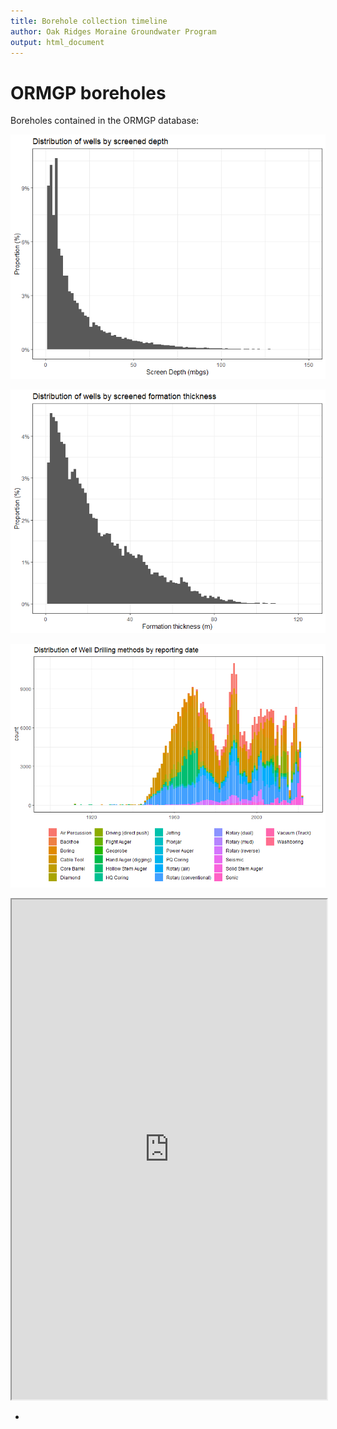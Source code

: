 ```yaml
---
title: Borehole collection timeline
author: Oak Ridges Moraine Groundwater Program
output: html_document
---
```



# ORMGP boreholes
Boreholes contained in the ORMGP database:


![](cum-bh-dist-sdepth.png)

![](cum-bh-dist-fmthick.png)

![](cum-bh-dist-reportdate.png)


<iframe src="https://golang.oakridgeswater.ca/pages/cum-bh-cumu.html" width="100%" height="800" scrolling="no" allowfullscreen></iframe>
<br>

-